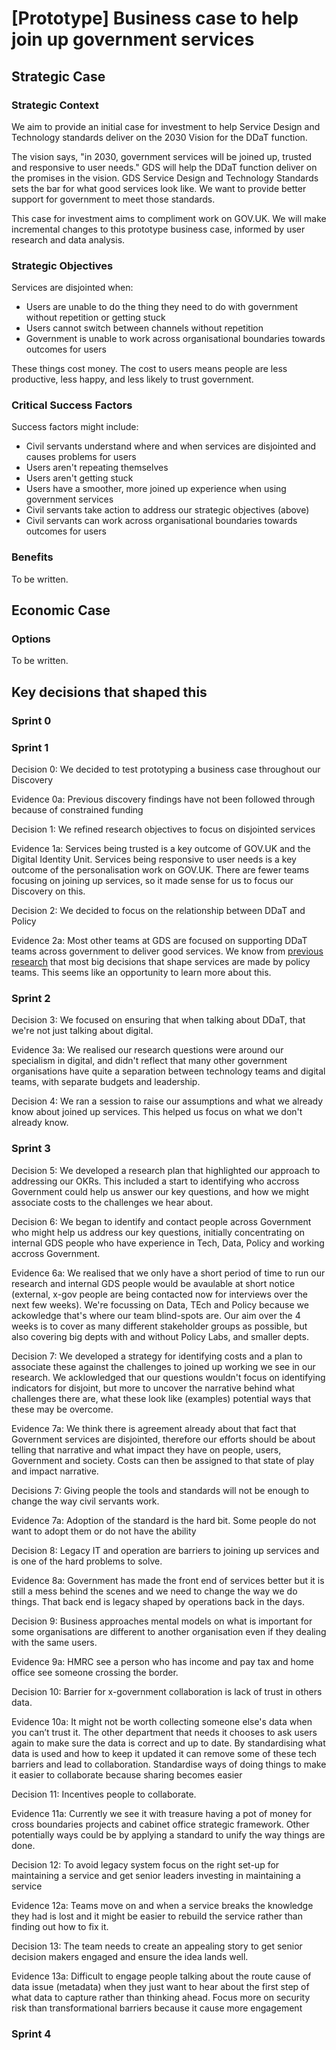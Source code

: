 # [Prototype] Business case to help join up government services

## Strategic Case

### Strategic Context

We aim to provide an initial case for investment to help Service Design and Technology standards deliver on the 2030 Vision for the DDaT function.

The vision says, "in 2030, government services will be joined up, trusted and responsive to user needs." GDS will help the DDaT function deliver on the promises in the vision. GDS Service Design and Technology Standards sets the bar for what good services look like. We want to provide better support for government to meet those standards.

This case for investment aims to compliment work on GOV.UK. We will make incremental changes to this prototype business case, informed by user research and data analysis.

### Strategic Objectives

Services are disjointed when:

- Users are unable to do the thing they need to do with government without repetition or getting stuck
- Users cannot switch between channels without repetition
- Government is unable to work across organisational boundaries towards outcomes for users

These things cost money. The cost to users means people are less productive, less happy, and less likely to trust government. 

### Critical Success Factors

Success factors might include:

- Civil servants understand where and when services are disjointed and causes problems for users
- Users aren't repeating themselves
- Users aren't getting stuck
- Users have a smoother, more joined up experience when using government services
- Civil servants take action to address our strategic objectives (above)
- Civil servants can work across organisational boundaries towards outcomes for users

### Benefits

To be written. 

## Economic Case

### Options

To be written.

## Key decisions that shaped this

### Sprint 0

### Sprint 1

Decision 0: We decided to test prototyping a business case throughout our Discovery

Evidence 0a: Previous discovery findings have not been followed through because of constrained funding

Decision 1: We refined research objectives to focus on disjointed services

Evidence 1a: Services being trusted is a key outcome of GOV.UK and the Digital Identity Unit. Services being responsive to user needs is a key outcome of the personalisation work on GOV.UK. There are fewer teams focusing on joining up services, so it made sense for us to focus our Discovery on this.

Decision 2: We decided to focus on the relationship between DDaT and Policy

Evidence 2a: Most other teams at GDS are focused on supporting DDaT teams across government to deliver good services. We know from [previous research](https://docs.google.com/presentation/d/1kMBxElwcKGI9MLrg_vtTgT-kTDauAEYm-3qViZADauI/edit#slide=id.g10d42026b8_2_0) that most big decisions that shape services are made by policy teams. This seems like an opportunity to learn more about this.

### Sprint 2

Decision 3: We focused on ensuring that when talking about DDaT, that we're not just talking about digital.

Evidence 3a: We realised our research questions were around our specialism in digital, and didn't reflect that many other government organisations have quite a separation between technology teams and digital teams, with separate budgets and leadership.

Decision 4: We ran a session to raise our assumptions and what we already know about joined up services. This helped us focus on what we don't already know.

### Sprint 3

Decision 5: We developed a research plan that highlighted our approach to addressing our OKRs. This included a start to identifying who accross Government could help us answer our key questions, and how we might associate costs to the challenges we hear about.

Decision 6: We began to identify and contact people across Government who might help us address our key questions, initially concentrating on internal GDS people who have experience in Tech, Data, Policy and working accross Government.

Evidence 6a: We realised that we only have a short period of time to run our research and internal GDS people would be avaulable at short notice (external, x-gov people are being contacted now for interviews over the next few weeks). We're focussing on Data, TEch and Policy because we ackowledge that's where our team blind-spots are. Our aim over the 4 weeks is to cover as many different stakeholder groups as possible, but also covering big depts with and without Policy Labs, and smaller depts.

Decision 7: We developed a strategy for identifying costs and a plan to associate these against the challenges to joined up working we see in our research. We acklowledged that our questions wouldn't focus on identifying indicators for disjoint, but more to uncover the narrative behind what challenges there are, what these look like (examples) potential ways that these may be overcome. 

Evidence 7a: We think there is agreement already about that fact that Government services are disjointed, therefore our efforts should be about telling that narrative and what impact they have on people, users, Government and society. Costs can then be assigned to that state of play and impact narrative.

Decisions 7: Giving people the tools and standards will not be enough to change the way civil servants  work.

Evidence 7a: Adoption of the standard is the hard bit. Some people do not want to adopt them or do not have the ability


Decision 8: Legacy IT and operation are barriers to joining up services and is one of the hard problems to solve.

Evidence 8a: Government has made the front end of services better but it is still a mess behind the scenes and we need to change the way we do things. That back end is legacy shaped by operations back in the days.

Decision 9: Business approaches mental models on what is important for some organisations are different to another organisation even if they dealing with the same users.

Evidence 9a: HMRC see a person who has income and pay tax and home office see someone crossing the border.

Decision 10: Barrier for x-government collaboration is lack of trust in others data. 

Evidence 10a: It might not be worth collecting someone else's data when you can’t trust it. The other department that needs it chooses to ask users again to make sure the data is correct and up to date. By standardising what data is used and how to keep it updated it can remove some of  these tech barriers and lead to collaboration. Standardise ways of doing things to make it easier to collaborate because sharing becomes easier

Decision 11: Incentives people to collaborate.

Evidence 11a: Currently we see it with treasure having a pot of money for cross boundaries projects and cabinet office strategic framework.  Other potentially ways could be by applying a standard to unify the way things are done.


Decision 12: To avoid legacy system focus on the right set-up for maintaining a service and get senior leaders investing in maintaining a service  

Evidence 12a: Teams move on and when a service breaks the knowledge they had is lost and it might be easier to rebuild the service rather than finding out how to fix it. 

Decision 13: The team needs to create an appealing story to get senior decision makers engaged and ensure the idea lands well.

Evidence 13a: Difficult to engage people talking about the route cause of data issue (metadata) when they just want to hear about the first step of what data to capture  rather than thinking ahead. Focus more on security risk than transformational barriers because it cause more engagement


### Sprint 4
